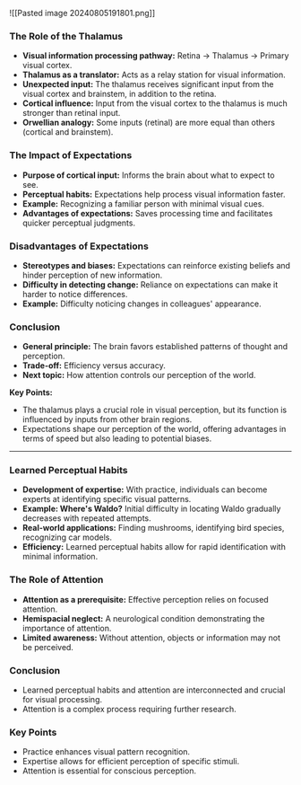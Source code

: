 
![[Pasted image 20240805191801.png]]

### The Role of the Thalamus

- **Visual information processing pathway:** Retina -> Thalamus -> Primary visual cortex.
- **Thalamus as a translator:** Acts as a relay station for visual information.
- **Unexpected input:** The thalamus receives significant input from the visual cortex and brainstem, in addition to the retina.
- **Cortical influence:** Input from the visual cortex to the thalamus is much stronger than retinal input.
- **Orwellian analogy:** Some inputs (retinal) are more equal than others (cortical and brainstem).

### The Impact of Expectations

- **Purpose of cortical input:** Informs the brain about what to expect to see.
- **Perceptual habits:** Expectations help process visual information faster.
- **Example:** Recognizing a familiar person with minimal visual cues.
- **Advantages of expectations:** Saves processing time and facilitates quicker perceptual judgments.

### Disadvantages of Expectations

- **Stereotypes and biases:** Expectations can reinforce existing beliefs and hinder perception of new information.
- **Difficulty in detecting change:** Reliance on expectations can make it harder to notice differences.
- **Example:** Difficulty noticing changes in colleagues' appearance.

### Conclusion

- **General principle:** The brain favors established patterns of thought and perception.
- **Trade-off:** Efficiency versus accuracy.
- **Next topic:** How attention controls our perception of the world.

**Key Points:**

- The thalamus plays a crucial role in visual perception, but its function is influenced by inputs from other brain regions.
- Expectations shape our perception of the world, offering advantages in terms of speed but also leading to potential biases.
---

### Learned Perceptual Habits

- **Development of expertise:** With practice, individuals can become experts at identifying specific visual patterns.
- **Example: Where's Waldo?** Initial difficulty in locating Waldo gradually decreases with repeated attempts.
- **Real-world applications:** Finding mushrooms, identifying bird species, recognizing car models.
- **Efficiency:** Learned perceptual habits allow for rapid identification with minimal information.

### The Role of Attention

- **Attention as a prerequisite:** Effective perception relies on focused attention.
- **Hemispacial neglect:** A neurological condition demonstrating the importance of attention.
- **Limited awareness:** Without attention, objects or information may not be perceived.

### Conclusion

- Learned perceptual habits and attention are interconnected and crucial for visual processing.
- Attention is a complex process requiring further research.

### Key Points

- Practice enhances visual pattern recognition.
- Expertise allows for efficient perception of specific stimuli.
- Attention is essential for conscious perception.

